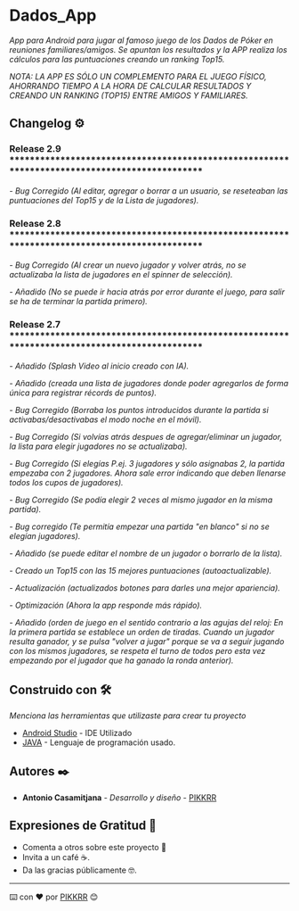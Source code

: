# Dados_App

_App para Android para jugar al famoso juego de los Dados de Póker en reuniones familiares/amigos. Se apuntan los resultados
y la APP realiza los cálculos para las puntuaciones creando un ranking Top15._

_NOTA: LA APP ES SÓLO UN COMPLEMENTO PARA EL JUEGO FÍSICO, AHORRANDO TIEMPO A LA HORA DE CALCULAR RESULTADOS Y CREANDO UN RANKING (TOP15) ENTRE AMIGOS Y FAMILIARES._

## Changelog ⚙️

### Release 2.9 *********************************************************************************************

_- Bug Corregido (Al editar, agregar o borrar a un usuario, se reseteaban las puntuaciones del Top15 y de la Lista de jugadores)._

### Release 2.8 *********************************************************************************************

_- Bug Corregido (Al crear un nuevo jugador y volver atrás, no se actualizaba la lista de jugadores en el spinner de selección)._

_- Añadido (No se puede ir hacia atrás por error durante el juego, para salir se ha de terminar la partida primero)._

### Release 2.7 *********************************************************************************************

_- Añadido (Splash Video al inicio creado con IA)._

_- Añadido (creada una lista de jugadores donde poder agregarlos de forma única para registrar récords de puntos)._

_- Bug Corregido (Borraba los puntos introducidos durante la partida si activabas/desactivabas el modo noche en el móvil)._

_- Bug Corregido (Si volvías atrás despues de agregar/eliminar un jugador, la lista para elegir jugadores no se actualizaba)._

_- Bug Corregido (Si elegías P.ej. 3 jugadores y sólo asignabas 2, la partida empezaba con 2 jugadores. Ahora sale error indicando que deben llenarse todos los cupos de jugadores)._

_- Bug Corregido (Se podía elegir 2 veces al mismo jugador en la misma partida)._

_- Bug corregido (Te permitía empezar una partida "en blanco" si no se elegían jugadores)._

_- Añadido (se puede editar el nombre de un jugador o borrarlo de la lista)._

_- Creado un Top15 con las 15 mejores puntuaciones (autoactualizable)._

_- Actualización (actualizados botones para darles una mejor apariencia)._

_- Optimización (Ahora la app responde más rápido)._

_- Añadido (orden de juego en el sentido contrario a las agujas del reloj: En la primera partida se establece un orden de tiradas. Cuando un jugador resulta ganador, y se pulsa "volver a jugar" porque se va a seguir jugando con los mismos jugadores, se respeta el turno de todos pero esta vez empezando por el jugador que ha ganado la ronda anterior)._

## Construido con 🛠️

_Menciona las herramientas que utilizaste para crear tu proyecto_

* [Android Studio](https://developer.android.com/) - IDE Utilizado
* [JAVA](https://www.java.com/es/download/ie_manual.jsp) - Lenguaje de programación usado.

## Autores ✒️

* **Antonio Casamitjana** - *Desarrollo y diseño* - [PIKKRR](https://github.com/PIKKRR)

## Expresiones de Gratitud 🎁

* Comenta a otros sobre este proyecto 📢
* Invita a un café ☕. 
* Da las gracias públicamente 🤓.

---
⌨️ con ❤️ por [PIKKRR](https://github.com/PIKKRR) 😊
